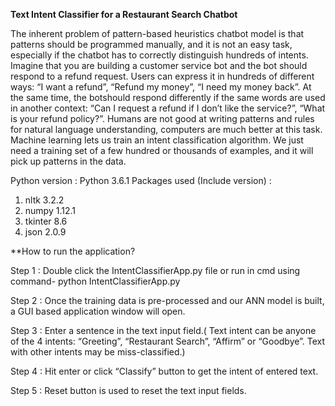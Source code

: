 **Text Intent Classifier for a Restaurant Search Chatbot**

The inherent problem of pattern-based heuristics chatbot model is that patterns should be programmed manually, and it is not an easy task, especially if the chatbot has to correctly distinguish hundreds of intents. Imagine that you are building a customer service bot and the bot should respond to a refund request. Users can express it in hundreds of different ways: “I want a refund”, “Refund my money”, “I  need my money back”. At the same time, the botshould respond differently if the same words are used in another context: “Can I request a      refund if I don’t like the service?”, “What is your refund policy?”. Humans are not good at writing patterns and rules for natural language understanding, computers are much better at this task. Machine learning lets us train an intent classification algorithm. We just need a training set of a few hundred or thousands of examples, and it will pick up patterns in the data.

Python version :  Python 3.6.1 
Packages used (Include version) : 
  1. nltk 3.2.2 
  2. numpy 1.12.1 
  3. tkinter 8.6 
  4. json 2.0.9 

**How to run the application? 
 
Step 1 : Double click the IntentClassifierApp.py file or run in cmd using command- python IntentClassifierApp.py 
 
Step 2 : Once the training data is pre-processed and our ANN model is built, a GUI based application window will open. 
 
Step 3 : Enter a sentence in the text input field.( Text intent can be anyone of the 4 intents: “Greeting”, “Restaurant Search”, “Affirm” or “Goodbye”. Text with other intents may be miss-classified.) 
 
Step 4 : Hit enter or click “Classify” button to get the intent of entered text. 
 
Step 5 : Reset button is used to reset the text input fields. 
